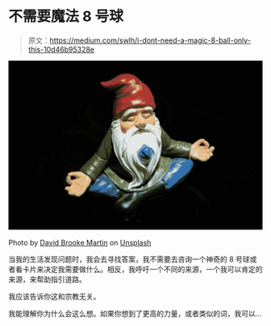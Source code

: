 # 不需要魔法 8 号球

> 原文：<https://medium.com/swlh/i-dont-need-a-magic-8-ball-only-this-10d46b95328e>

![](img/69594506d72268765584a286f4ccfb6e.png)

Photo by [David Brooke Martin](https://unsplash.com/@dbmartin00?utm_source=medium&utm_medium=referral) on [Unsplash](https://unsplash.com?utm_source=medium&utm_medium=referral)

当我的生活发现问题时，我会去寻找答案，我不需要去咨询一个神奇的 8 号球或者看卡片来决定我需要做什么。相反，我呼吁一个不同的来源，一个我可以肯定的来源，来帮助指引道路。

我应该告诉你这和宗教无关。

我能理解你为什么会这么想。如果你想到了更高的力量，或者类似的词，我可以…